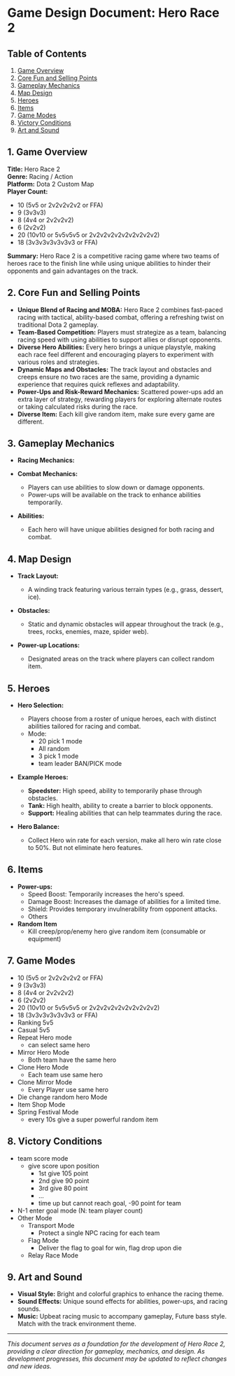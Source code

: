 # Game Design Document: Hero Race 2

## Table of Contents
1. [Game Overview](#game-overview)
2. [Core Fun and Selling Points](#core-fun-and-selling-points)
3. [Gameplay Mechanics](#gameplay-mechanics)
4. [Map Design](#map-design)
5. [Heroes](#heroes)
6. [Items](#items)
7. [Game Modes](#game-modes)
8. [Victory Conditions](#victory-conditions)
9. [Art and Sound](#art-and-sound)

## 1. Game Overview
**Title:** Hero Race 2  
**Genre:** Racing / Action  
**Platform:** Dota 2 Custom Map  
**Player Count:** 
- 10 (5v5 or 2v2v2v2v2 or FFA)
- 9 (3v3v3) 
- 8 (4v4 or 2v2v2v2) 
- 6 (2v2v2) 
- 20 (10v10 or 5v5v5v5 or 2v2v2v2v2v2v2v2v2v2)
- 18 (3v3v3v3v3v3v3 or FFA)

**Summary:** Hero Race 2 is a competitive racing game where two teams of heroes race to the finish line while using unique abilities to hinder their opponents and gain advantages on the track.

## 2. Core Fun and Selling Points
- **Unique Blend of Racing and MOBA:** Hero Race 2 combines fast-paced racing with tactical, ability-based combat, offering a refreshing twist on traditional Dota 2 gameplay.
- **Team-Based Competition:** Players must strategize as a team, balancing racing speed with using abilities to support allies or disrupt opponents.
- **Diverse Hero Abilities:** Every hero brings a unique playstyle, making each race feel different and encouraging players to experiment with various roles and strategies.
- **Dynamic Maps and Obstacles:** The track layout and obstacles and creeps ensure no two races are the same, providing a dynamic experience that requires quick reflexes and adaptability.
- **Power-Ups and Risk-Reward Mechanics:** Scattered power-ups add an extra layer of strategy, rewarding players for exploring alternate routes or taking calculated risks during the race.
- **Diverse Item:** Each kill give random item, make sure every game are different.

## 3. Gameplay Mechanics
- **Racing Mechanics:** 

- **Combat Mechanics:**
  - Players can use abilities to slow down or damage opponents.
  - Power-ups will be available on the track to enhance abilities temporarily.

- **Abilities:**
  - Each hero will have unique abilities designed for both racing and combat.

## 4. Map Design
- **Track Layout:**
  - A winding track featuring various terrain types (e.g., grass, dessert, ice).

- **Obstacles:**
  - Static and dynamic obstacles will appear throughout the track (e.g., trees, rocks, enemies, maze, spider web).

- **Power-up Locations:**
  - Designated areas on the track where players can collect random item.

## 5. Heroes
- **Hero Selection:**
  - Players choose from a roster of unique heroes, each with distinct abilities tailored for racing and combat.
  - Mode:
    - 20 pick 1 mode
    - All random
    - 3 pick 1 mode
    - team leader BAN/PICK mode

- **Example Heroes:**
  - **Speedster:** High speed, ability to temporarily phase through obstacles.
  - **Tank:** High health, ability to create a barrier to block opponents.
  - **Support:** Healing abilities that can help teammates during the race.

- **Hero Balance:**
  - Collect Hero win rate for each version, make all hero win rate close to 50%. But not eliminate hero features.

## 6. Items
- **Power-ups:**
  - Speed Boost: Temporarily increases the hero's speed.
  - Damage Boost: Increases the damage of abilities for a limited time.
  - Shield: Provides temporary invulnerability from opponent attacks.
  - Others 
- **Random Item**
  - Kill creep/prop/enemy hero give random item (consumable or equipment)

## 7. Game Modes
- 10 (5v5 or 2v2v2v2v2 or FFA)
- 9 (3v3v3) 
- 8 (4v4 or 2v2v2v2) 
- 6 (2v2v2) 
- 20 (10v10 or 5v5v5v5 or 2v2v2v2v2v2v2v2v2v2)
- 18 (3v3v3v3v3v3v3 or FFA)
- Ranking 5v5
- Casual 5v5
- Repeat Hero mode
  - can select same hero
- Mirror Hero Mode
  - Both team have the same hero
- Clone Hero Mode
  - Each team use same hero
- Clone Mirror Mode
  - Every Player use same hero
- Die change random hero Mode
- Item Shop Mode
- Spring Festival Mode
  - every 10s give a super powerful random item

## 8. Victory Conditions
  - team score mode
    - give score upon position
      - 1st give 105 point
      - 2nd give 90 point
      - 3rd give 80 point
      - ...
      - time up but cannot reach goal, -90 point for team
  - N-1 enter goal mode (N: team player count)
  - Other Mode
    - Transport Mode
      - Protect a single NPC racing for each team
    - Flag Mode
      - Deliver the flag to goal for win, flag drop upon die
    - Relay Race Mode

## 9. Art and Sound
- **Visual Style:** Bright and colorful graphics to enhance the racing theme.
- **Sound Effects:** Unique sound effects for abilities, power-ups, and racing sounds.
- **Music:** Upbeat racing music to accompany gameplay, Future bass style. Match with the track environment theme.

---

*This document serves as a foundation for the development of Hero Race 2, providing a clear direction for gameplay, mechanics, and design. As development progresses, this document may be updated to reflect changes and new ideas.*
